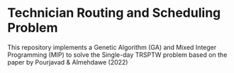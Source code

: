# Technician Routing and Scheduling Problem
This repository implements a Genetic Algorithm (GA) and Mixed Integer Programming (MIP) to solve the Single-day TRSPTW problem based on the paper by Pourjavad &amp; Almehdawe (2022) 
